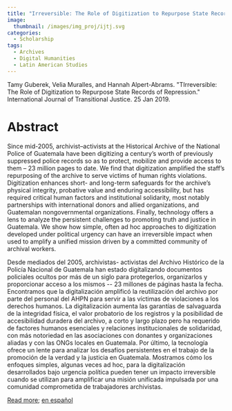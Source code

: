 ```yaml
---
title: "Irreversible: The Role of Digitization to Repurpose State Records of Repression"
image: 
  thumbnail: /images/img_proj/ijtj.svg
categories:
  - Scholarship
tags:
  - Archives
  - Digital Humanities
  - Latin American Studies
---
```


Tamy Guberek, Velia Muralles, and Hannah Alpert-Abrams. "TIrreversible: The Role of Digitization to Repurpose State Records of Repression." International Journal of Transitional Justice. 25 Jan 2019. 

# Abstract

Since mid-2005, archivist–activists at the Historical Archive of the National Police of Guatemala have been digitizing a century’s worth of previously suppressed police records so as to protect, mobilize and provide access to them – 23 million pages to date. We find that digitization amplified the staff’s repurposing of the archive to serve victims of human rights violations. Digitization enhances short- and long-term safeguards for the archive’s physical integrity, probative value and enduring accessibility, but has required critical human factors and institutional solidarity, most notably partnerships with international donors and allied organizations, and Guatemalan nongovernmental organizations. Finally, technology offers a lens to analyze the persistent challenges to promoting truth and justice in Guatemala. We show how simple, often ad hoc approaches to digitization developed under political urgency can have an irreversible impact when used to amplify a unified mission driven by a committed community of archival workers.

Desde mediados del 2005, archivistas- activistas del Archivo Histórico de la Policía Nacional de Guatemala han estado digitalizando documentos policiales ocultos por más de un siglo para protegerlos, organizarlos y proporcionar acceso a los mismos -- 23 millones de páginas hasta la fecha. Encontramos que la digitalización amplificó la reutilización del archivo por parte del personal del AHPN para servir a las víctimas de violaciones a los derechos humanos. La digitalización aumenta las garantías de salvaguarda de la integridad física, el valor probatorio de los registros y la posibilidad de accesibilidad duradera del archivo, a corto y largo plazo pero ha requerido de factores humanos esenciales y relaciones institucionales de solidaridad, con más notoriedad en las asociaciones con donantes y organizaciones aliadas y con las ONGs locales en Guatemala. Por último, la tecnología ofrece un lente para analizar los desafíos persistentes en el trabajo de la promoción de la verdad y la justicia en Guatemala. Mostramos cómo los enfoques simples, algunas veces ad hoc, para la digitalización desarrollados bajo urgencia política pueden tener un impacto irreversible cuando se utilizan para amplificar una misión unificada impulsada por una comunidad comprometida de trabajadores archivistas. 

[Read more](https://hcommons.org/deposits/item/hc:22685/); [en español](dx.doi.org/10.17613/d71c-5784)